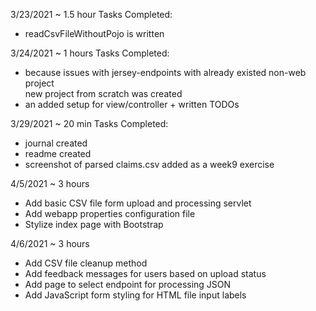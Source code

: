 3/23/2021 ~ 1.5 hour 
Tasks Completed:
* readCsvFileWithoutPojo is written  

3/24/2021 ~ 1 hours
Tasks Completed:
* because issues with jersey-endpoints with already existed non-web project  
  new project from scratch was created
* an added setup for view/controller + written TODOs  

3/29/2021 ~ 20 min
Tasks Completed:  
* journal created  
* readme created
* screenshot of parsed claims.csv added as a week9 exercise

4/5/2021 ~ 3 hours
* Add basic CSV file form upload and processing servlet
* Add webapp properties configuration file
* Stylize index page with Bootstrap

4/6/2021 ~ 3 hours
* Add CSV file cleanup method
* Add feedback messages for users based on upload status
* Add page to select endpoint for processing JSON
* Add JavaScript form styling for HTML file input labels
